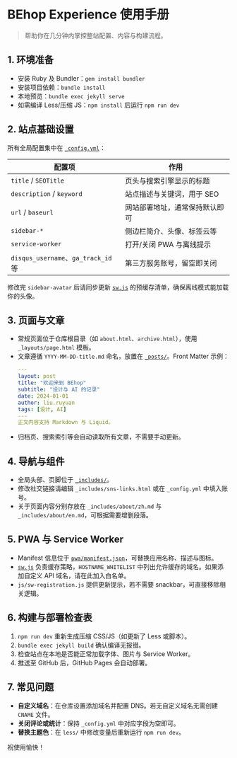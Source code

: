 # BEhop Experience 使用手册

> 帮助你在几分钟内掌控整站配置、内容与构建流程。

## 1. 环境准备

- 安装 Ruby 及 Bundler：`gem install bundler`
- 安装项目依赖：`bundle install`
- 本地预览：`bundle exec jekyll serve`
- 如需编译 Less/压缩 JS：`npm install` 后运行 `npm run dev`

## 2. 站点基础设置

所有全局配置集中在 [`_config.yml`](../_config.yml)：

| 配置项 | 作用 |
| --- | --- |
| `title` / `SEOTitle` | 页头与搜索引擎显示的标题 |
| `description` / `keyword` | 站点描述与关键词，用于 SEO |
| `url` / `baseurl` | 网站部署地址，通常保持默认即可 |
| `sidebar-*` | 侧边栏简介、头像、标签云等 |
| `service-worker` | 打开/关闭 PWA 与离线提示 |
| `disqus_username`、`ga_track_id` 等 | 第三方服务账号，留空即关闭 |

修改完 `sidebar-avatar` 后请同步更新 [`sw.js`](../sw.js) 的预缓存清单，确保离线模式能加载你的头像。

## 3. 页面与文章

- 常规页面位于仓库根目录（如 `about.html`、`archive.html`），使用 `_layouts/page.html` 模板。
- 文章遵循 `YYYY-MM-DD-title.md` 命名，放置在 [`_posts/`](../_posts)。Front Matter 示例：
  ```yaml
  ---
  layout: post
  title: "欢迎来到 BEhop"
  subtitle: "设计与 AI 的记录"
  date: 2024-01-01
  author: liu.ruyuan
  tags: [设计, AI]
  ---
  正文内容支持 Markdown 与 Liquid。
  ```
- 归档页、搜索索引等会自动读取所有文章，不需要手动更新。

## 4. 导航与组件

- 全局头部、页脚位于 [`_includes/`](../_includes)。
- 修改社交链接请编辑 `_includes/sns-links.html` 或在 `_config.yml` 中填入账号。
- 关于页面内容分别存放在 `_includes/about/zh.md` 与 `_includes/about/en.md`，可根据需要增删段落。

## 5. PWA 与 Service Worker

- Manifest 信息位于 [`pwa/manifest.json`](../pwa/manifest.json)，可替换应用名称、描述与图标。
- [`sw.js`](../sw.js) 负责缓存策略，`HOSTNAME_WHITELIST` 中列出允许缓存的域名。如果添加自定义 API 域名，请在此加入白名单。
- `js/sw-registration.js` 提供更新提示，若不需要 snackbar，可直接移除相关逻辑。

## 6. 构建与部署检查表

1. `npm run dev` 重新生成压缩 CSS/JS（如更新了 Less 或脚本）。
2. `bundle exec jekyll build` 确认编译无报错。
3. 检查站点在本地是否能正常加载字体、图片与 Service Worker。
4. 推送至 GitHub 后，GitHub Pages 会自动部署。

## 7. 常见问题

- **自定义域名**：在仓库设置添加域名并配置 DNS。若无自定义域名无需创建 `CNAME` 文件。
- **关闭评论或统计**：保持 `_config.yml` 中对应字段为空即可。
- **替换主题色**：在 `less/` 中修改变量后重新运行 `npm run dev`。

祝使用愉快！
